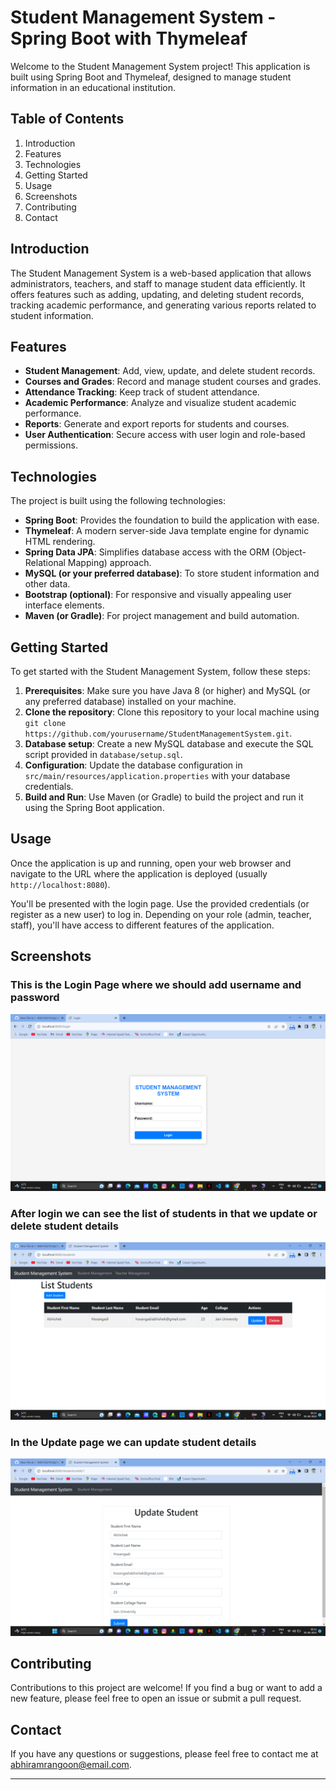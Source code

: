 # Student Management System - Spring Boot with Thymeleaf



Welcome to the Student Management System project! This application is built using Spring Boot and Thymeleaf, designed to manage student information in an educational institution.

## Table of Contents

1. Introduction
2. Features
3. Technologies
4. Getting Started
5. Usage
6. Screenshots
7. Contributing
8. Contact

## Introduction

The Student Management System is a web-based application that allows administrators, teachers, and staff to manage student data efficiently. It offers features such as adding, updating, and deleting student records, tracking academic performance, and generating various reports related to student information.

## Features

- **Student Management**: Add, view, update, and delete student records.
- **Courses and Grades**: Record and manage student courses and grades.
- **Attendance Tracking**: Keep track of student attendance.
- **Academic Performance**: Analyze and visualize student academic performance.
- **Reports**: Generate and export reports for students and courses.
- **User Authentication**: Secure access with user login and role-based permissions.

## Technologies

The project is built using the following technologies:

- **Spring Boot**: Provides the foundation to build the application with ease.
- **Thymeleaf**: A modern server-side Java template engine for dynamic HTML rendering.
- **Spring Data JPA**: Simplifies database access with the ORM (Object-Relational Mapping) approach.
- **MySQL (or your preferred database)**: To store student information and other data.
- **Bootstrap (optional)**: For responsive and visually appealing user interface elements.
- **Maven (or Gradle)**: For project management and build automation.

## Getting Started

To get started with the Student Management System, follow these steps:

1. **Prerequisites**: Make sure you have Java 8 (or higher) and MySQL (or any preferred database) installed on your machine.
2. **Clone the repository**: Clone this repository to your local machine using `git clone https://github.com/yourusername/StudentManagementSystem.git`.
3. **Database setup**: Create a new MySQL database and execute the SQL script provided in `database/setup.sql`.
4. **Configuration**: Update the database configuration in `src/main/resources/application.properties` with your database credentials.
5. **Build and Run**: Use Maven (or Gradle) to build the project and run it using the Spring Boot application.

## Usage

Once the application is up and running, open your web browser and navigate to the URL where the application is deployed (usually `http://localhost:8080`).

You'll be presented with the login page. Use the provided credentials (or register as a new user) to log in. Depending on your role (admin, teacher, staff), you'll have access to different features of the application.

## Screenshots
### This is the Login Page where we should add username and password
![Screenshot 1](https://github.com/Abhi143210/SpringBoot-CRUD_Login-Thymeleaf/blob/main/pngs/login.png)
### After login we can see the list of students in that we update or delete student details
![Screenshot 2](https://github.com/Abhi143210/SpringBoot-CRUD_Login-Thymeleaf/blob/main/pngs/list.png)
### In the Update page we can update student details
![Screenshot 3](https://github.com/Abhi143210/SpringBoot-CRUD_Login-Thymeleaf/blob/main/pngs/update.png)

## Contributing

Contributions to this project are welcome! If you find a bug or want to add a new feature, please feel free to open an issue or submit a pull request.



## Contact

If you have any questions or suggestions, please feel free to contact me at abhiramrangoon@email.com.

---

